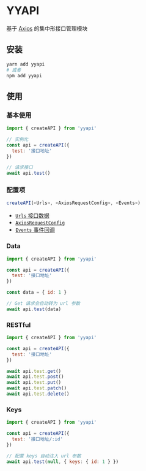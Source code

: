 # YYAPI

基于 [Axios](https://github.com/axios/axios) 的集中形接口管理模块

## 安装

```sh
yarn add yyapi
# 或者
npm add yyapi
```

## 使用

### 基本使用

```js
import { createAPI } from 'yyapi'

// 实例化
const api = createAPI({
  test: '接口地址'
})

// 请求接口
await api.test()
```

### 配置项

```js
createAPI(<Urls>, <AxiosRequestConfig>, <Events>)
```

* [`Urls` 接口数据]()
* [`AxiosRequestConfig`](https://github.com/axios/axios#request-config)
* [`Events` 事件回调]()

### Data

```js
import { createAPI } from 'yyapi'

const api = createAPI({
  test: '接口地址'
})

const data = { id: 1 }

// Get 请求会自动转为 url 参数
await api.test(data)
```

### RESTful

```js
import { createAPI } from 'yyapi'

const api = createAPI({
  test: '接口地址'
})

await api.test.get()
await api.test.post()
await api.test.put()
await api.test.patch()
await api.test.delete()
```

### Keys

```js
import { createAPI } from 'yyapi'

const api = createAPI({
  test: '接口地址/:id'
})

// 配置 keys 自动注入 url 参数
await api.test(null, { keys: { id: 1 } })
```
